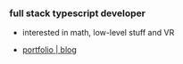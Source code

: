 
<h3>full stack typescript developer</h3>

- interested in math, low-level stuff and VR

- [portfolio | blog](https://www.bautidev.com/)
